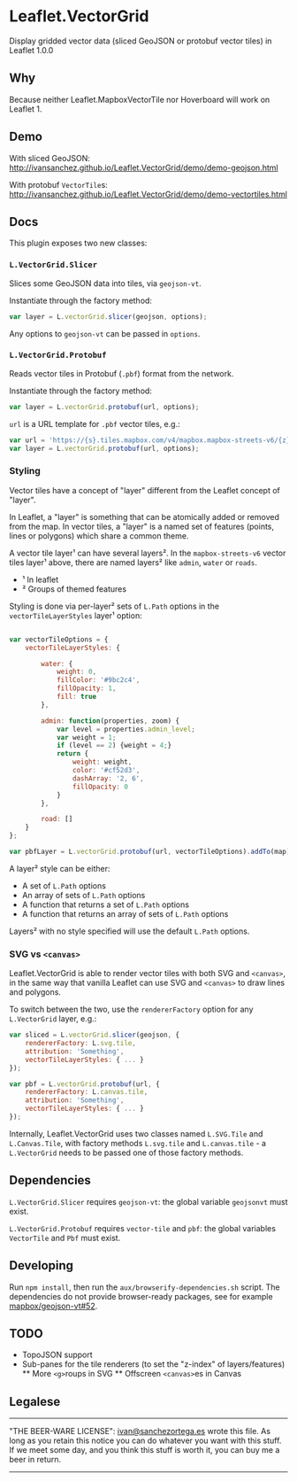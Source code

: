 

# Leaflet.VectorGrid


Display gridded vector data (sliced GeoJSON or protobuf vector tiles) in Leaflet 1.0.0



## Why

Because neither Leaflet.MapboxVectorTile nor Hoverboard will work on Leaflet 1.


## Demo

With sliced GeoJSON: http://ivansanchez.github.io/Leaflet.VectorGrid/demo/demo-geojson.html

With protobuf `VectorTile`s: http://ivansanchez.github.io/Leaflet.VectorGrid/demo/demo-vectortiles.html


## Docs

This plugin exposes two new classes:

### `L.VectorGrid.Slicer`

Slices some GeoJSON data into tiles, via `geojson-vt`.

Instantiate through the factory method:

```js
var layer = L.vectorGrid.slicer(geojson, options);
```

Any options to `geojson-vt` can be passed in `options`.

### `L.VectorGrid.Protobuf`

Reads vector tiles in Protobuf (`.pbf`) format from the network.

Instantiate through the factory method:

```js
var layer = L.vectorGrid.protobuf(url, options);
```

`url` is a URL template for `.pbf` vector tiles, e.g.:

```js
var url = 'https://{s}.tiles.mapbox.com/v4/mapbox.mapbox-streets-v6/{z}/{x}/{y}.vector.pbf';
var layer = L.vectorGrid.protobuf(url, options);
```

### Styling

Vector tiles have a concept of "layer" different from the Leaflet concept of "layer".

In Leaflet, a "layer" is something that can be atomically added or removed from the map. In vector tiles, a "layer" is a named set of features (points, lines or polygons) which share a common theme.

A vector tile layer¹ can have several layers². In the `mapbox-streets-v6` vector tiles layer¹ above, there are named layers² like `admin`, `water` or `roads`.

* ¹ In leaflet
* ² Groups of themed features

Styling is done via per-layer² sets of `L.Path` options in the `vectorTileLayerStyles` layer¹ option:

```js

var vectorTileOptions = {
	vectorTileLayerStyles: {

		water: {
			weight: 0,
			fillColor: '#9bc2c4',
			fillOpacity: 1,
			fill: true
		},

		admin: function(properties, zoom) {
			var level = properties.admin_level;
			var weight = 1;
			if (level == 2) {weight = 4;}
			return {
				weight: weight,
				color: '#cf52d3',
				dashArray: '2, 6',
				fillOpacity: 0
			}
		},

		road: []
	}
};

var pbfLayer = L.vectorGrid.protobuf(url, vectorTileOptions).addTo(map);
```

A layer² style can be either:
* A set of `L.Path` options
* An array of sets of `L.Path` options
* A function that returns a set of `L.Path` options
* A function that returns an array of sets of `L.Path` options

Layers² with no style specified will use the default `L.Path` options.


### SVG vs `<canvas>`

Leaflet.VectorGrid is able to render vector tiles with both SVG and `<canvas>`, in the same way that vanilla Leaflet can use SVG and `<canvas>` to draw lines and polygons.

To switch between the two, use the `rendererFactory` option for any `L.VectorGrid` layer, e.g.:

```js
var sliced = L.vectorGrid.slicer(geojson, {
	rendererFactory: L.svg.tile,
	attribution: 'Something',
	vectorTileLayerStyles: { ... }
});

var pbf = L.vectorGrid.protobuf(url, {
	rendererFactory: L.canvas.tile,
	attribution: 'Something',
	vectorTileLayerStyles: { ... }
});
```

Internally, Leaflet.VectorGrid uses two classes named `L.SVG.Tile` and `L.Canvas.Tile`, with factory methods `L.svg.tile` and `L.canvas.tile` - a `L.VectorGrid` needs to be passed one of those factory methods.


## Dependencies

`L.VectorGrid.Slicer` requires `geojson-vt`: the global variable `geojsonvt` must exist.

`L.VectorGrid.Protobuf` requires `vector-tile` and `pbf`: the global variables `VectorTile` and `Pbf` must exist.


## Developing

Run `npm install`, then run the `aux/browserify-dependencies.sh` script. The dependencies do not provide browser-ready packages, see for example [mapbox/geojson-vt#52](https://github.com/mapbox/geojson-vt/pull/52).

## TODO

* TopoJSON support
* Sub-panes for the tile renderers (to set the "z-index" of layers/features)
** More `<g>`roups in SVG
** Offscreen `<canvas>`es in Canvas

## Legalese

----------------------------------------------------------------------------

"THE BEER-WARE LICENSE":
<ivan@sanchezortega.es> wrote this file. As long as you retain this notice you
can do whatever you want with this stuff. If we meet some day, and you think
this stuff is worth it, you can buy me a beer in return.

----------------------------------------------------------------------------

